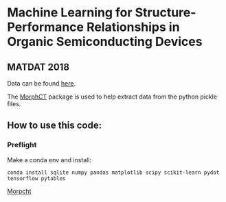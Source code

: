 # Machine Learning for Structure-Performance Relationships in Organic Semiconducting Devices

## MATDAT 2018

Data can be found [here](https://scholarworks.boisestate.edu/cme_lab/3/).

The [MorphCT](https://bitbucket.org/cmelab/morphct/src/master/) package is used to help extract data from the python pickle files. 

## How to use this code:

### Preflight 

Make a conda env and install:

`conda install sqlite numpy pandas matplotlib scipy scikit-learn pydot tensorflow pytables`

[Morpcht](https://bitbucket.org/cmelab/morphct/src/master/)

